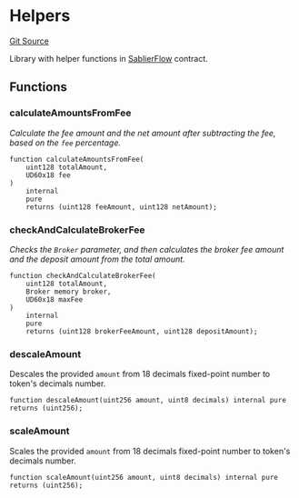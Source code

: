 # Helpers

[Git Source](https://github.com/sablier-labs/flow/blob/9bfe5d6fbfbd7dc60e142735dd3f492df756e0b9/src/libraries/Helpers.sol)

Library with helper functions in [SablierFlow](/docs/reference/flow/contracts/contract.SablierFlow.md) contract.

## Functions

### calculateAmountsFromFee

_Calculate the fee amount and the net amount after subtracting the fee, based on the `fee` percentage._

```solidity
function calculateAmountsFromFee(
    uint128 totalAmount,
    UD60x18 fee
)
    internal
    pure
    returns (uint128 feeAmount, uint128 netAmount);
```

### checkAndCalculateBrokerFee

_Checks the `Broker` parameter, and then calculates the broker fee amount and the deposit amount from the total amount._

```solidity
function checkAndCalculateBrokerFee(
    uint128 totalAmount,
    Broker memory broker,
    UD60x18 maxFee
)
    internal
    pure
    returns (uint128 brokerFeeAmount, uint128 depositAmount);
```

### descaleAmount

Descales the provided `amount` from 18 decimals fixed-point number to token's decimals number.

```solidity
function descaleAmount(uint256 amount, uint8 decimals) internal pure returns (uint256);
```

### scaleAmount

Scales the provided `amount` from 18 decimals fixed-point number to token's decimals number.

```solidity
function scaleAmount(uint256 amount, uint8 decimals) internal pure returns (uint256);
```
